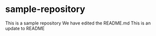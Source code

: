# sample-repository
This is a sample repository
We have edited the README.md
This is an update to README
